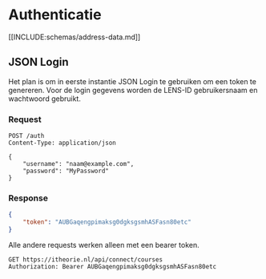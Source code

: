 # Authenticatie

[[INCLUDE:schemas/address-data.md]]

## JSON Login
Het plan is om in eerste instantie JSON Login te gebruiken om een token te genereren.
Voor de login gegevens worden de LENS-ID gebruikersnaam en wachtwoord gebruikt.

### Request
```http
POST /auth
Content-Type: application/json

{
    "username": "naam@example.com",
    "password": "MyPassword"
}
```

### Response
```json
{
    "token": "AUBGaqengpimaksg0dgksgsmhASFasn80etc"
}
```

Alle andere requests werken alleen met een bearer token.
```http
GET https://itheorie.nl/api/connect/courses
Authorization: Bearer AUBGaqengpimaksg0dgksgsmhASFasn80etc
```
